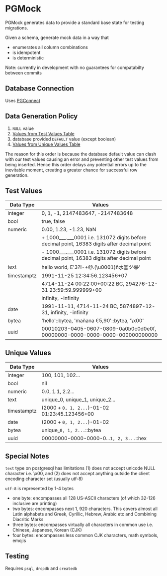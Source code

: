 # PGMock

PGMock generates data to provide a standard base state for testing migrations.

Given a schema, generate mock data in a way that

- enumerates all column combinations
- is idempotent
- is deterministic

Note: currently in development with no guarantees for compatabilty between commits

## Database Connection

Uses [PGConnect](https://www.github.com/justasable/pgconnect)

## Data Generation Policy
1. `NULL` value
2. [Values from Test Values Table](#test-values)
3. database provided `DEFAULT` value (except boolean)
4. [Values from Unique Values Table](#unique-values)

The reason for this order is because the database default value can clash with our test values causing an error and preventing other test values from being inserted. Hence this order delays any potential errors up to the inevitable moment, creating a greater chance for successful row generation.

## Test Values

| Data Type   | Values                                                                                      |
| ----------- | ------------------------------------------------------------------------------------------- |
| integer     | 0, 1, -1, 2147483647, -2147483648                                                           |
| bool        | true, false                                                                                 |
| numeric     | 0.00, 1.23, -1.23, NaN                                                                      |
|             | + 1000___.___0001 i.e. 131072 digits before decimal point, 16383 digits after decimal point |
|             | - 1000___.___0001 i.e. 131072 digits before decimal point, 16383 digits after decimal point |
| text        | hello world, E'3?!-+@.(\u0001)ñ水불ツ😂'                                                     |
| timestamptz | 1991-11-25 12:34:56.123456+07                                                               |
|             | 4714-11-24 00:22:00+00:22 BC, 294276-12-31 23:59:59.999999+00                               |
|             | infinity, -infinity                                                                         |
| date        | 1991-11-11, 4714-11-24 BC, 5874897-12-31, infinity, -infinity                               |
| bytea       | 'hello'::bytea, 'mañana €5,90'::bytea, '\x00'                                               |
| uuid        | 00010203-0405-0607-0809-0a0b0c0d0e0f, 00000000-0000-0000-0000-000000000000                  |

## Unique Values

| Data Type   | Values                                         |
| ----------- | ---------------------------------------------- |
| integer     | 100, 101, 102...                               |
| bool        | nil                                            |
| numeric     | 0.0, 1.1, 2.2...                               |
| text        | unique_0, unique_1, unique_2...                |
| timestamptz | (2000 + `0, 1, 2...`)-01-02 01:23:45.123456+00 |
| date        | (2000 + `0, 1, 2...`)-01-02                    |
| bytea       | unique_`0, 1, 2...`::bytea                     |
| uuid        | 00000000-0000-0000-0...`1, 2, 3...`::hex       |

## Special Notes

`text` type on postgresql has limitations (1) does not accept unicode NULL character i.e. \x00, and (2) does not accept anything outside the client encoding character set (usually utf-8)

`utf-8` is represented by 1-4 bytes

- one byte: encompasses all 128 US-ASCII characters (of which 32-126 inclusive are printing)
- two bytes: encompasses next 1, 920 characters. This covers almost all Latin alphabets and Greek, Cyrillic, Hebrew, Arabic etc and Combining Diacritic Marks
- three bytes: encompasses virtually all characters in common use i.e. Chinese, Japanese, Korean (CJK)
- four bytes: encompasses less common CJK characters, math symbols, emojis


## Testing

Requires `psql`, `dropdb` and `createdb`
